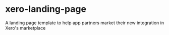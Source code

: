 # xero-landing-page
A landing page template to help app partners market their new integration in Xero's marketplace
